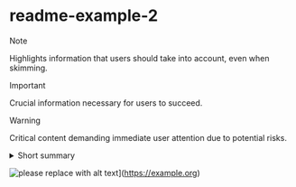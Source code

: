 # readme-example-2

> [!NOTE]
> Highlights information that users should take into account, even when skimming.

> [!IMPORTANT]
> Crucial information necessary for users to succeed.

> [!WARNING]
> Critical content demanding immediate user attention due to potential risks.


<details>
  <summary>
    Short summary
  </summary>
  Some text.
</details>

![please replace with alt text](https://img.shields.io/badge/anytext-youlike-blue)](https://example.org)
